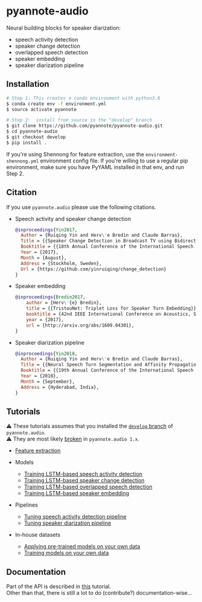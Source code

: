 # pyannote-audio

Neural building blocks for speaker diarization: 
* speech activity detection
* speaker change detection
* overlapped speech detection
* speaker embedding
* speaker diarization pipeline

## Installation

```bash
# Step 1: This creates a conda environment with python3.6
$ conda create env -f environment.yml
$ source activate pyannote

# Step 2:  install from source in the "develop" branch
$ git clone https://github.com/pyannote/pyannote-audio.git
$ cd pyannote-audio
$ git checkout develop
$ pip install .
```

If you're using Shennong for feature extraction, use the `environment-shennong.yml` 
environment config file. If you're willing to use a regular pip environment, make sure you have PyYAML installed 
in that env, and run Step 2.

## Citation

If you use `pyannote.audio` please use the following citations.

  - Speech  activity and speaker change detection
    ```bibtex
    @inproceedings{Yin2017,
      Author = {Ruiqing Yin and Herv\'e Bredin and Claude Barras},
      Title = {{Speaker Change Detection in Broadcast TV using Bidirectional Long Short-Term Memory Networks}},
      Booktitle = {{18th Annual Conference of the International Speech Communication Association, Interspeech 2017}},
      Year = {2017},
      Month = {August},
      Address = {Stockholm, Sweden},
      Url = {https://github.com/yinruiqing/change_detection}
    }
    ```
  - Speaker embedding
    ```bibtex
    @inproceedings{Bredin2017,
        author = {Herv\'{e} Bredin},
        title = {{TristouNet: Triplet Loss for Speaker Turn Embedding}},
        booktitle = {42nd IEEE International Conference on Acoustics, Speech and Signal Processing, ICASSP 2017},
        year = {2017},
        url = {http://arxiv.org/abs/1609.04301},
    }
    ```
  - Speaker diarization pipeline
    ```bibtex
    @inproceedings{Yin2018,
      Author = {Ruiqing Yin and Herv\'e Bredin and Claude Barras},
      Title = {{Neural Speech Turn Segmentation and Affinity Propagation for Speaker Diarization}},
      Booktitle = {{19th Annual Conference of the International Speech Communication Association, Interspeech 2018}},
      Year = {2018},
      Month = {September},
      Address = {Hyderabad, India},
    }
    ```

## Tutorials

:warning: These tutorials assumes that you installed the [`develop` branch](https://github.com/pyannote/pyannote-audio/issues/145) of `pyannote.audio`.  
:warning: They are most likely [broken](https://github.com/pyannote/pyannote-audio/issues/151) in `pyannote.audio 1.x`.

  * [Feature extraction](tutorials/feature_extraction)
  * Models
    * [Training LSTM-based speech activity detection](tutorials/models/speech_activity_detection)
    * [Training LSTM-based speaker change detection](tutorials/models/speaker_change_detection)
    * [Training LSTM-based overlapped speech detection](tutorials/models/overlap_detection)
    * [Training LSTM-based speaker embedding](tutorials/models/speaker_embedding)

  * Pipelines
    * [Tuning speech activity detection pipeline](tutorials/pipelines/speech_activity_detection)
    * [Tuning speaker diarization pipeline](tutorials/pipelines/speaker_diarization)
  
  * In-house datasets 
    * [Applying pre-trained models on your own data](tutorials/own_data/pretrained)
    * [Training models on your own data](tutorials/own_data/train)

  
## Documentation

Part of the API is described in [this](tutorials/models/pretrained) tutorial.  
Other than that, there is still a lot to do (contribute?) documentation-wise...
